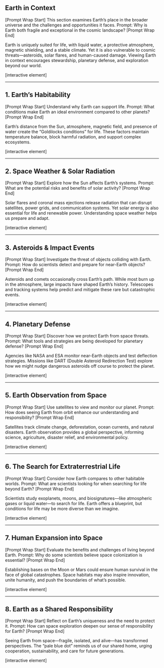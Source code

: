 ## Earth in Context

\[Prompt Wrap Start]
This section examines Earth’s place in the broader universe and the challenges and opportunities it faces. Prompt: Why is Earth both fragile and exceptional in the cosmic landscape?
\[Prompt Wrap End]

Earth is uniquely suited for life, with liquid water, a protective atmosphere, magnetic shielding, and a stable climate. Yet it is also vulnerable to cosmic threats—asteroids, solar flares, and human-caused damage. Viewing Earth in context encourages stewardship, planetary defense, and exploration beyond our world.

\[interactive element]

---

## 1. Earth’s Habitability

\[Prompt Wrap Start]
Understand why Earth can support life. Prompt: What conditions make Earth an ideal environment compared to other planets?
\[Prompt Wrap End]

Earth’s distance from the Sun, atmosphere, magnetic field, and presence of water create the “Goldilocks conditions” for life. These factors maintain temperature balance, block harmful radiation, and support complex ecosystems.

\[interactive element]

---

## 2. Space Weather & Solar Radiation

\[Prompt Wrap Start]
Explore how the Sun affects Earth’s systems. Prompt: What are the potential risks and benefits of solar activity?
\[Prompt Wrap End]

Solar flares and coronal mass ejections release radiation that can disrupt satellites, power grids, and communication systems. Yet solar energy is also essential for life and renewable power. Understanding space weather helps us prepare and adapt.

\[interactive element]

---

## 3. Asteroids & Impact Events

\[Prompt Wrap Start]
Investigate the threat of objects colliding with Earth. Prompt: How do scientists detect and prepare for near-Earth objects?
\[Prompt Wrap End]

Asteroids and comets occasionally cross Earth’s path. While most burn up in the atmosphere, large impacts have shaped Earth’s history. Telescopes and tracking systems help predict and mitigate these rare but catastrophic events.

\[interactive element]

---

## 4. Planetary Defense

\[Prompt Wrap Start]
Discover how we protect Earth from space threats. Prompt: What tools and strategies are being developed for planetary defense?
\[Prompt Wrap End]

Agencies like NASA and ESA monitor near-Earth objects and test deflection strategies. Missions like DART (Double Asteroid Redirection Test) explore how we might nudge dangerous asteroids off course to protect the planet.

\[interactive element]

---

## 5. Earth Observation from Space

\[Prompt Wrap Start]
Use satellites to view and monitor our planet. Prompt: How does seeing Earth from orbit enhance our understanding and responsibility?
\[Prompt Wrap End]

Satellites track climate change, deforestation, ocean currents, and natural disasters. Earth observation provides a global perspective, informing science, agriculture, disaster relief, and environmental policy.

\[interactive element]

---

## 6. The Search for Extraterrestrial Life

\[Prompt Wrap Start]
Consider how Earth compares to other habitable worlds. Prompt: What are scientists looking for when searching for life beyond Earth?
\[Prompt Wrap End]

Scientists study exoplanets, moons, and biosignatures—like atmospheric gases or liquid water—to search for life. Earth offers a blueprint, but conditions for life may be more diverse than we imagine.

\[interactive element]

---

## 7. Human Expansion into Space

\[Prompt Wrap Start]
Evaluate the benefits and challenges of living beyond Earth. Prompt: Why do some scientists believe space colonization is essential?
\[Prompt Wrap End]

Establishing bases on the Moon or Mars could ensure human survival in the face of global catastrophes. Space habitats may also inspire innovation, unite humanity, and push the boundaries of what’s possible.

\[interactive element]

---

## 8. Earth as a Shared Responsibility

\[Prompt Wrap Start]
Reflect on Earth’s uniqueness and the need to protect it. Prompt: How can space exploration deepen our sense of responsibility for Earth?
\[Prompt Wrap End]

Seeing Earth from space—fragile, isolated, and alive—has transformed perspectives. The “pale blue dot” reminds us of our shared home, urging cooperation, sustainability, and care for future generations.

\[interactive element]

